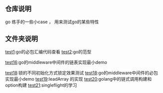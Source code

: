 
## 仓库说明
go 练手的一些小case ， 用来测试go的某些特性
## 文件夹说明
[test1](./test1):go的必包汇编代码查看
[test2](./test2):go的范型


[test16](./test16):go的middleware中间件的链表实现最小demo

[test18](./test17):锁的不同初始化方式锁定效果测试
[test18](./test18):go的middleware中间件的必包实现最小demo
[test19](./test19):leadArray 的实现
[test20](./test20):golang中的链式调用构建和option构建
[test21](./test21):singleflight的学习
